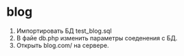 # blog

1. Импортировать БД test_blog.sql
2. В файе db.php изменить параметры соеденения с БД.
3. Открыть blog.com/ на сервере.